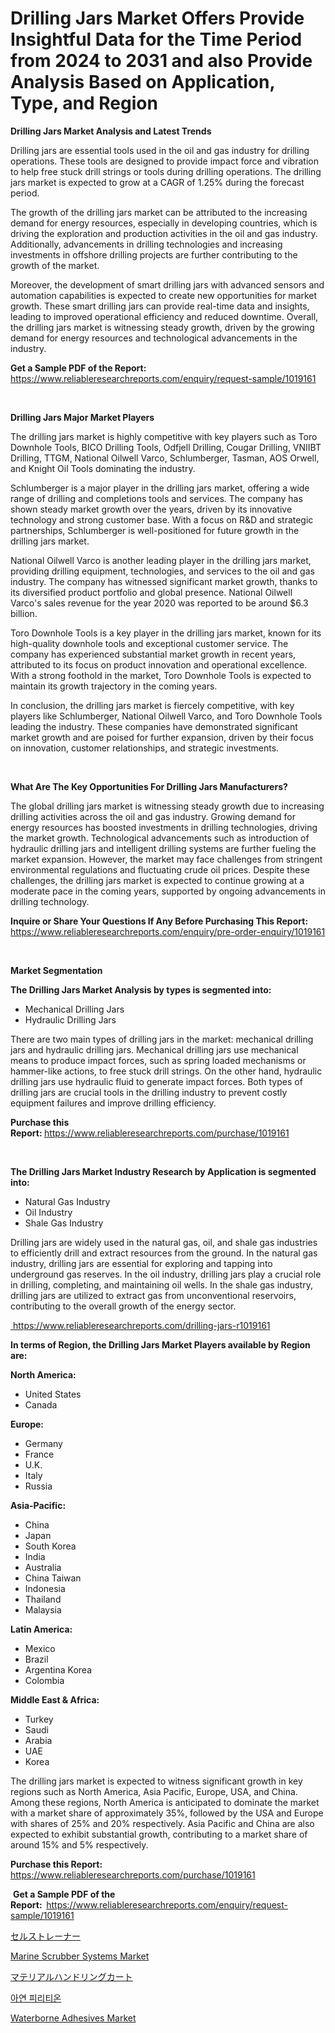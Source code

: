 <p><h1>Drilling Jars Market Offers Provide Insightful Data for the Time Period from 2024 to 2031 and also Provide Analysis Based on Application, Type, and Region</h1></p><p><strong>Drilling Jars Market Analysis and Latest Trends</strong></p>
<p><p>Drilling jars are essential tools used in the oil and gas industry for drilling operations. These tools are designed to provide impact force and vibration to help free stuck drill strings or tools during drilling operations. The drilling jars market is expected to grow at a CAGR of 1.25% during the forecast period.</p><p>The growth of the drilling jars market can be attributed to the increasing demand for energy resources, especially in developing countries, which is driving the exploration and production activities in the oil and gas industry. Additionally, advancements in drilling technologies and increasing investments in offshore drilling projects are further contributing to the growth of the market.</p><p>Moreover, the development of smart drilling jars with advanced sensors and automation capabilities is expected to create new opportunities for market growth. These smart drilling jars can provide real-time data and insights, leading to improved operational efficiency and reduced downtime. Overall, the drilling jars market is witnessing steady growth, driven by the growing demand for energy resources and technological advancements in the industry.</p></p>
<p><strong>Get a Sample PDF of the Report:&nbsp;</strong> <a href="https://www.reliableresearchreports.com/enquiry/request-sample/1019161">https://www.reliableresearchreports.com/enquiry/request-sample/1019161</a></p>
<p>&nbsp;</p>
<p><strong>Drilling Jars Major Market Players</strong></p>
<p><p>The drilling jars market is highly competitive with key players such as Toro Downhole Tools, BICO Drilling Tools, Odfjell Drilling, Cougar Drilling, VNIIBT Drilling, TTGM, National Oilwell Varco, Schlumberger, Tasman, AOS Orwell, and Knight Oil Tools dominating the industry.</p><p>Schlumberger is a major player in the drilling jars market, offering a wide range of drilling and completions tools and services. The company has shown steady market growth over the years, driven by its innovative technology and strong customer base. With a focus on R&D and strategic partnerships, Schlumberger is well-positioned for future growth in the drilling jars market.</p><p>National Oilwell Varco is another leading player in the drilling jars market, providing drilling equipment, technologies, and services to the oil and gas industry. The company has witnessed significant market growth, thanks to its diversified product portfolio and global presence. National Oilwell Varco's sales revenue for the year 2020 was reported to be around $6.3 billion.</p><p>Toro Downhole Tools is a key player in the drilling jars market, known for its high-quality downhole tools and exceptional customer service. The company has experienced substantial market growth in recent years, attributed to its focus on product innovation and operational excellence. With a strong foothold in the market, Toro Downhole Tools is expected to maintain its growth trajectory in the coming years.</p><p>In conclusion, the drilling jars market is fiercely competitive, with key players like Schlumberger, National Oilwell Varco, and Toro Downhole Tools leading the industry. These companies have demonstrated significant market growth and are poised for further expansion, driven by their focus on innovation, customer relationships, and strategic investments.</p></p>
<p>&nbsp;</p>
<p><strong>What Are The Key Opportunities For Drilling Jars Manufacturers?</strong></p>
<p><p>The global drilling jars market is witnessing steady growth due to increasing drilling activities across the oil and gas industry. Growing demand for energy resources has boosted investments in drilling technologies, driving the market growth. Technological advancements such as introduction of hydraulic drilling jars and intelligent drilling systems are further fueling the market expansion. However, the market may face challenges from stringent environmental regulations and fluctuating crude oil prices. Despite these challenges, the drilling jars market is expected to continue growing at a moderate pace in the coming years, supported by ongoing advancements in drilling technology.</p></p>
<p><strong>Inquire or Share Your Questions If Any Before Purchasing This Report:</strong> <a href="https://www.reliableresearchreports.com/enquiry/pre-order-enquiry/1019161">https://www.reliableresearchreports.com/enquiry/pre-order-enquiry/1019161</a></p>
<p>&nbsp;</p>
<p><strong>Market Segmentation</strong></p>
<p><strong>The Drilling Jars Market Analysis by types is segmented into:</strong></p>
<p><ul><li>Mechanical Drilling Jars</li><li>Hydraulic Drilling Jars</li></ul></p>
<p><p>There are two main types of drilling jars in the market: mechanical drilling jars and hydraulic drilling jars. Mechanical drilling jars use mechanical means to produce impact forces, such as spring loaded mechanisms or hammer-like actions, to free stuck drill strings. On the other hand, hydraulic drilling jars use hydraulic fluid to generate impact forces. Both types of drilling jars are crucial tools in the drilling industry to prevent costly equipment failures and improve drilling efficiency.</p></p>
<p><strong>Purchase this Report:&nbsp;</strong><a href="https://www.reliableresearchreports.com/purchase/1019161">https://www.reliableresearchreports.com/purchase/1019161</a></p>
<p>&nbsp;</p>
<p><strong>The Drilling Jars Market Industry Research by Application is segmented into:</strong></p>
<p><ul><li>Natural Gas Industry</li><li>Oil Industry</li><li>Shale Gas Industry</li></ul></p>
<p><p>Drilling jars are widely used in the natural gas, oil, and shale gas industries to efficiently drill and extract resources from the ground. In the natural gas industry, drilling jars are essential for exploring and tapping into underground gas reserves. In the oil industry, drilling jars play a crucial role in drilling, completing, and maintaining oil wells. In the shale gas industry, drilling jars are utilized to extract gas from unconventional reservoirs, contributing to the overall growth of the energy sector.</p></p>
<p><a href="https://www.reliableresearchreports.com/drilling-jars-r1019161">&nbsp;https://www.reliableresearchreports.com/drilling-jars-r1019161</a></p>
<p><strong>In terms of Region, the Drilling Jars Market Players available by Region are:</strong></p>
<p>
    <p> <strong> North America: </strong>
        <ul>
            <li>United States</li>
            <li>Canada</li>
        </ul>
        </p> 
    <p> <strong> Europe: </strong>
        <ul>
            <li>Germany</li>
            <li>France</li>
            <li>U.K.</li>
            <li>Italy</li>
            <li>Russia</li>
        </ul>
        </p> 
    <p> <strong> Asia-Pacific: </strong>
        <ul>
            <li>China</li>
            <li>Japan</li>
            <li>South Korea</li>
            <li>India</li>
            <li>Australia</li>
            <li>China Taiwan</li>
            <li>Indonesia</li>
            <li>Thailand</li>
            <li>Malaysia</li>
        </ul>
        </p> 
    <p> <strong> Latin America: </strong>
        <ul>
            <li>Mexico</li>
            <li>Brazil</li>
            <li>Argentina Korea</li>
            <li>Colombia</li>
        </ul>
        </p> 
    <p> <strong> Middle East & Africa: </strong>
        <ul>
            <li>Turkey</li>
            <li>Saudi</li>
            <li>Arabia</li>
            <li>UAE</li>
            <li>Korea</li>
        </ul>
    </p>
    </p>
<p><p>The drilling jars market is expected to witness significant growth in key regions such as North America, Asia Pacific, Europe, USA, and China. Among these regions, North America is anticipated to dominate the market with a market share of approximately 35%, followed by the USA and Europe with shares of 25% and 20% respectively. Asia Pacific and China are also expected to exhibit substantial growth, contributing to a market share of around 15% and 5% respectively.</p></p>
<p><strong>Purchase this Report: </strong><a href="https://www.reliableresearchreports.com/purchase/1019161">https://www.reliableresearchreports.com/purchase/1019161</a></p>
<p>&nbsp;<strong>Get a Sample PDF of the Report:&nbsp;&nbsp;</strong><a href="https://www.reliableresearchreports.com/enquiry/request-sample/1019161">https://www.reliableresearchreports.com/enquiry/request-sample/1019161</a></p>
<p><strong></strong></p>
<p><p><a href="https://medium.com/@linabernier2023/%E3%82%BB%E3%83%AB%E3%82%B9%E3%83%88%E3%83%AC%E3%83%BC%E3%83%8A%E3%83%BC%E3%83%9E%E3%83%BC%E3%82%B1%E3%83%83%E3%83%88%E3%81%AE%E5%8B%95%E5%90%91%E3%81%A8%E5%B8%82%E5%A0%B4%E5%88%86%E6%9E%90%E3%81%AF-2024%E5%B9%B4%E3%81%8B%E3%82%892031%E5%B9%B4%E3%81%BE%E3%81%A7%E3%81%AE%E6%9C%9F%E9%96%93%E3%81%AB%E4%BA%88%E6%B8%AC%E3%81%95%E3%82%8C%E3%81%A6%E3%81%84%E3%81%BE%E3%81%99-8df71a176a7e">セルストレーナー</a></p><p><a href="https://github.com/cecuraprangm/Market-Research-Report-List-2/blob/main/marine-scrubber-systems-market.md">Marine Scrubber Systems Market</a></p><p><a href="https://github.com/bucuel854722/Market-Research-Report-List-1/blob/main/843851221036.md">マテリアルハンドリングカート</a></p><p><a href="https://github.com/bvubpqd5241630/Market-Research-Report-List-1/blob/main/771536119581.md">아연 피리티온</a></p><p><a href="https://issuu.com/reportprime-2/docs/waterborne-adhesives-market-size-2030.pptx">Waterborne Adhesives Market</a></p></p>